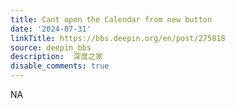 ```yaml
---
title: Cant open the Calendar from new button
date: '2024-07-31'
linkTitle: https://bbs.deepin.org/en/post/275818
source: deepin_bbs
description:  深度之家 
disable_comments: true
---
```

NA
